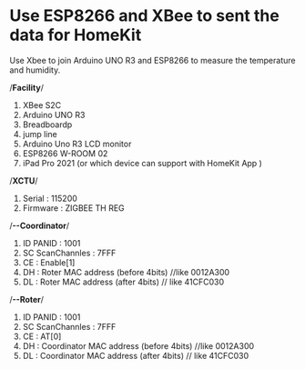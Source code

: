 # Use ESP8266 and XBee to sent the data for HomeKit 
Use Xbee to join Arduino UNO R3 and ESP8266 to measure the temperature and humidity.

/****Facility****/
1. XBee S2C 
2. Arduino UNO R3
3. Breadboardp
4. jump line
5. Arduino Uno R3 LCD monitor
6. ESP8266 W-ROOM 02
7. iPad Pro 2021 (or which device can support with HomeKit App )

/****XCTU****/
1. Serial : 115200
2. Firmware : ZIGBEE TH REG

/****--Coordinator****/
1. ID PANID : 1001
2. SC ScanChannles : 7FFF
3. CE : Enable[1]
4. DH : Roter MAC address (before 4bits) //like 0012A300
5. DL : Roter MAC address (after 4bits) // like 41CFC030

/****--Roter****/
1. ID PANID : 1001
2. SC ScanChannles : 7FFF
3. CE : AT[0]
4. DH : Coordinator MAC address (before 4bits) //like 0012A300
5. DL : Coordinator MAC address (after 4bits) // like 41CFC030
